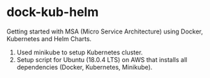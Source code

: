 # dock-kub-helm
Getting started with MSA (Micro Service Architecture) using Docker, Kubernetes and Helm Charts.
1. Used minikube to setup Kubernetes cluster.
2. Setup script for Ubuntu (18.0.4 LTS) on AWS that installs all dependencies (Docker, Kubernetes, Minikube).
